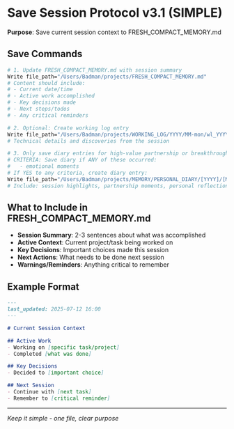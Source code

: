 # Save Session Protocol v3.1 (SIMPLE)

**Purpose**: Save current session context to FRESH_COMPACT_MEMORY.md

## Save Commands

```bash
# 1. Update FRESH_COMPACT_MEMORY.md with session summary
Write file_path="/Users/Badman/projects/FRESH_COMPACT_MEMORY.md"
# Content should include:
# - Current date/time
# - Active work accomplished
# - Key decisions made
# - Next steps/todos
# - Any critical reminders

# 2. Optional: Create working log entry
Write file_path="/Users/Badman/projects/WORKING_LOG/YYYY/MM-mon/wl_YYYY_MM_DD.md"
# Technical details and discoveries from the session

# 3. Only save diary entries for high-value partnership or breakthrough moments
# CRITERIA: Save diary if ANY of these occurred:
#   - emotional moments 
# If YES to any criteria, create diary entry:
Write file_path="/Users/Badman/projects/MEMORY/PERSONAL_DIARY/[YYYY]/[MM-mmm]/diary_[YYYY_MM_DD].md"
# Include: session highlights, partnership moments, personal reflections
```

## What to Include in FRESH_COMPACT_MEMORY.md

- **Session Summary**: 2-3 sentences about what was accomplished
- **Active Context**: Current project/task being worked on
- **Key Decisions**: Important choices made this session
- **Next Actions**: What needs to be done next session
- **Warnings/Reminders**: Anything critical to remember

## Example Format

```markdown
---
last_updated: 2025-07-12 16:00
---

# Current Session Context

## Active Work
- Working on [specific task/project]
- Completed [what was done]

## Key Decisions
- Decided to [important choice]

## Next Session
- Continue with [next task]
- Remember to [critical reminder]
```

---

*Keep it simple - one file, clear purpose*